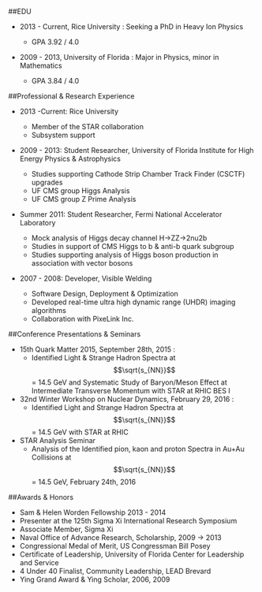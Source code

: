 ##EDU 

* 2013 - Current, Rice University : Seeking a PhD in Heavy Ion Physics  
	* GPA 3.92 / 4.0
  
* 2009 - 2013, University of Florida : Major in Physics, minor in Mathematics
	* GPA 3.84 / 4.0

##Professional & Research Experience

* 2013 -Current: Rice University    
	* Member of the STAR collaboration  
	* Subsystem support  

* 2009 - 2013: Student Researcher, University of Florida Institute for High Energy Physics & Astrophysics   
	* Studies supporting Cathode Strip Chamber Track Finder (CSCTF) upgrades  
	* UF CMS group Higgs Analysis  
	* UF CMS group Z Prime Analysis  

* Summer 2011: Student Researcher, Fermi National Accelerator Laboratory   
	* Mock analysis of Higgs decay channel H->ZZ->2nu2b  
	* Studies in support of CMS Higgs to b & anti-b quark subgroup  
	* Studies supporting analysis of Higgs boson production in association   with vector bosons  

* 2007 - 2008: Developer, Visible Welding  
	* Software Design, Deployment & Optimization  
	* Developed real-time ultra high dynamic range (UHDR) imaging algorithms  
	* Collaboration with PixeLink Inc.

##Conference Presentations & Seminars
* 15th Quark Matter 2015, September 28th, 2015 :   
	* Identified Light & Strange Hadron Spectra at $$\sqrt{s_{NN}}$$ = 14.5 GeV and Systematic Study of Baryon/Meson Effect at Intermediate Transverse Momentum with STAR at RHIC BES I
* 32nd Winter Workshop on Nuclear Dynamics, February 29, 2016 :    
	* Identified Light and Strange Hadron Spectra at $$\sqrt{s_{NN}}$$ = 14.5 GeV with STAR at RHIC
* STAR Analysis Seminar   
	* Analysis of the Identified pion, kaon and proton Spectra in Au+Au Collisions at $$\sqrt{s_{NN}}$$ = 14.5 GeV, February 24th, 2016



##Awards & Honors
* Sam & Helen Worden Fellowship 2013 - 2014
* Presenter at the 125th Sigma Xi International Research Symposium  
* Associate Member, Sigma Xi  
* Naval Office of Advance Research, Scholarship, 2009 -> 2013  
* Congressional Medal of Merit, US Congressman Bill Posey    
* Certificate of Leadership, University of Florida Center for Leadership and Service  
* 4 Under 40 Finalist, Community Leadership, LEAD Brevard  
* Ying Grand Award & Ying Scholar, 2006, 2009  
